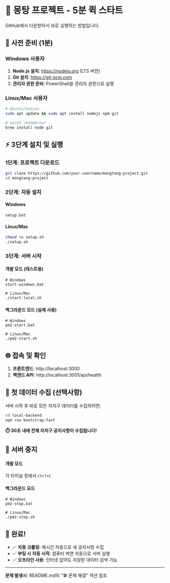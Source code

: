 # 🚀 몽탕 프로젝트 - 5분 퀵 스타트

GitHub에서 다운받아서 바로 실행하는 방법입니다.

## 🎯 사전 준비 (1분)

### **Windows 사용자**
1. **Node.js 설치**: https://nodejs.org (LTS 버전)
2. **Git 설치**: https://git-scm.com
3. **관리자 권한 준비**: PowerShell을 관리자 권한으로 실행

### **Linux/Mac 사용자**
```bash
# Ubuntu/Debian
sudo apt update && sudo apt install nodejs npm git

# macOS (Homebrew)
brew install node git
```

## ⚡ 3단계 설치 및 실행

### **1단계: 프로젝트 다운로드**
```bash
git clone https://github.com/your-username/mongtang-project.git
cd mongtang-project
```

### **2단계: 자동 설치**

#### **Windows**
```batch
setup.bat
```

#### **Linux/Mac**
```bash
chmod +x setup.sh
./setup.sh
```

### **3단계: 서버 시작**

#### **개발 모드 (테스트용)**
```batch
# Windows
start-windows.bat

# Linux/Mac
./start-local.sh
```

#### **백그라운드 모드 (실제 사용)**
```batch
# Windows
pm2-start.bat

# Linux/Mac
./pm2-start.sh
```

## 🌐 접속 및 확인

1. **프론트엔드**: http://localhost:3000
2. **백엔드 API**: http://localhost:3001/api/health

## 🔄 첫 데이터 수집 (선택사항)

서버 시작 후 바로 모든 자치구 데이터를 수집하려면:

```bash
cd local-backend
npm run bootstrap:fast
```

**⏱️ 30초 내에 전체 자치구 공지사항이 수집됩니다!**

## 🛑 서버 중지

#### **개발 모드**
각 터미널 창에서 `Ctrl+C`

#### **백그라운드 모드**
```batch
# Windows
pm2-stop.bat

# Linux/Mac
./pm2-stop.sh
```

## 🎉 완료!

- ✅ **자동 크롤링**: 매시간 자동으로 새 공지사항 수집
- ✅ **부팅 시 자동 시작**: 컴퓨터 켜면 자동으로 서버 실행
- ✅ **오프라인 사용**: 인터넷 없어도 저장된 데이터 검색 가능

---

**문제 발생시**: README.md의 "🛠️ 문제 해결" 섹션 참조